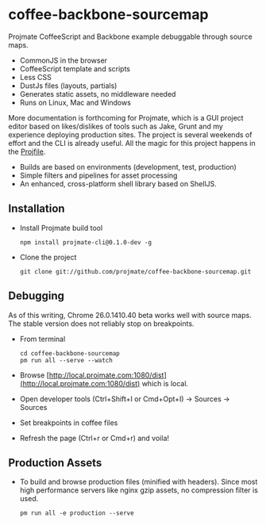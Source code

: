 # coffee-backbone-sourcemap

Projmate CoffeeScript and Backbone example debuggable through source maps.

* CommonJS in the browser
* CoffeeScript template and scripts
* Less CSS
* DustJs files (layouts, partials)
* Generates static assets, no middleware needed
* Runs on Linux, Mac and Windows

More documentation is forthcoming for Projmate, which is a GUI project editor
based on likes/dislikes of tools such as Jake, Grunt and my experience deploying
production sites. The project is several weekends of effort and the CLI is
already useful. All the magic for this project happens in the [Projfile](Projfile.coffee).

* Builds are based on environments (development, test, production)
* Simple filters and pipelines for asset processing
* An enhanced, cross-platform shell library based on ShellJS.

## Installation

*   Install Projmate build tool

        npm install projmate-cli@0.1.0-dev -g

*   Clone the project

        git clone git://github.com/projmate/coffee-backbone-sourcemap.git


## Debugging

As of this writing, Chrome 26.0.1410.40 beta works well with source maps.
The stable version does not reliably stop on breakpoints.

*   From terminal

        cd coffee-backbone-sourcemap
        pm run all --serve --watch

*   Browse [http://local.projmate.com:1080/dist](http://local.projmate.com:1080/dist) which is local.

*   Open developer tools (Ctrl+Shift+I or Cmd+Opt+I) -> Sources -> Sources

*   Set breakpoints in coffee files

*   Refresh the page (Ctrl+r or Cmd+r) and voila!


## Production Assets

*   To build and browse production files (minified with headers). Since most
    high performance servers like nginx gzip assets, no compression filter is
    used.

        pm run all -e production --serve
